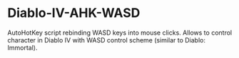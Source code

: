 # Diablo-IV-AHK-WASD
AutoHotKey script rebinding WASD keys into mouse clicks. Allows to control character in Diablo IV with WASD control scheme (similar to Diablo: Immortal).
